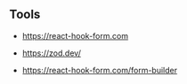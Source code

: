 ## Tools

- https://react-hook-form.com
- https://zod.dev/

- https://react-hook-form.com/form-builder
